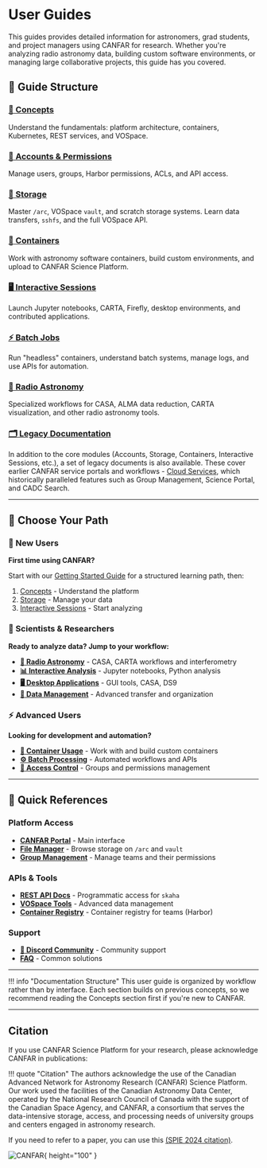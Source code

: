 # User Guides

This guides provides detailed information for astronomers, grad students, and project managers using CANFAR for research. Whether you're analyzing radio astronomy data, building custom software environments, or managing large collaborative projects, this guide has you covered.

## 📖 Guide Structure

### [🧠 Concepts](../concepts.md)

Understand the fundamentals: platform architecture, containers, Kubernetes, REST services, and VOSpace.

### [👥 Accounts & Permissions](../accounts.md)

Manage users, groups, Harbor permissions, ACLs, and API access.

### [💾 Storage](storage/index.md)

Master `/arc`, VOSpace `vault`, and scratch storage systems. Learn data transfers, `sshfs`, and the full VOSpace API.

### [🐳 Containers](../containers.md)

Work with astronomy software containers, build custom environments, and upload to CANFAR Science Platform.

### [🖥️ Interactive Sessions](interactive-sessions/index.md)

Launch Jupyter notebooks, CARTA, Firefly, desktop environments, and contributed applications.

### [⚡ Batch Jobs](../batch-jobs.md)

Run "headless" containers, understand batch systems, manage logs, and use APIs for automation.

### [📡 Radio Astronomy](radio-astronomy/index.md)

Specialized workflows for CASA, ALMA data reduction, CARTA visualization, and other radio astronomy tools.

### [🗂️ Legacy Documentation]()

In addition to the core modules (Accounts, Storage, Containers, Interactive Sessions, etc.), a set of legacy documents is also available. These cover earlier CANFAR service portals and workflows - [Cloud Services](../legacy/cloud-services.md), which historically paralleled features such as Group Management, Science Portal, and CADC Search.  

---

## 🎯 Choose Your Path

### 🌱 New Users

**First time using CANFAR?**

Start with our [Getting Started Guide](../get-started.md) for a structured learning path, then:

1. [Concepts](../concepts.md) - Understand the platform
2. [Storage](storage/index.md) - Manage your data
3. [Interactive Sessions](interactive-sessions/index.md) - Start analyzing

### 🔬 Scientists & Researchers

**Ready to analyze data? Jump to your workflow:**

- **[🔭 Radio Astronomy](radio-astronomy/index.md)** - CASA, CARTA workflows and interferometry
- **[📊 Interactive Analysis](interactive-sessions/index.md)** - Jupyter notebooks, Python analysis
- **[🖥️ Desktop Applications](interactive-sessions/launch-desktop.md)** - GUI tools, CASA, DS9
- **[📁 Data Management](storage/index.md)** - Advanced transfer and organization

### ⚡ Advanced Users

**Looking for development and automation?**

- **[🐳 Container Usage](../containers.md)** - Work with and build custom containers
- **[⚙️ Batch Processing](../batch-jobs.md)** - Automated workflows and APIs
- **[🔐 Access Control](../accounts.md)** - Groups and permissions management

---

## 🔗 Quick References

### Platform Access

- **[CANFAR Portal](https://www.canfar.net/science-portal/)** - Main interface
- **[File Manager](https://www.canfar.net/storage/arc/list)** - Browse storage on `/arc` and `vault`
- **[Group Management](https://www.cadc-ccda.hia-iha.nrc-cnrc.gc.ca/en/groups/)** - Manage teams and their permissions

### APIs & Tools

- **[REST API Docs](https://ws-uv.canfar.net/skaha)** - Programmatic access for `skaha`
- **[VOSpace Tools](storage/vospace-api.md)** - Advanced data management
- **[Container Registry](https://images.canfar.net/)** - Container registry for teams (Harbor)

### Support

- **[💬 Discord Community](https://discord.gg/vcCQ8QBvBa)** - Community support
- **[FAQ](../../faq.md)** - Common solutions

---

!!! info "Documentation Structure"
    This user guide is organized by workflow rather than by interface. Each section builds on previous concepts, so we recommend reading the Concepts section first if you're new to CANFAR.

---

## Citation

If you use CANFAR Science Platform for your research, please acknowledge CANFAR in publications:

!!! quote "Citation"
    The authors acknowledge the use of the Canadian Advanced Network for Astronomy Research (CANFAR) Science Platform. Our work used the facilities of the Canadian Astronomy Data Center, operated by the National Research Council of Canada with the support of the Canadian Space Agency, and CANFAR, a consortium that serves the data-intensive storage, access, and processing needs of university groups and centers engaged in astronomy research. 
    
If you need to refer to a paper, you can use this  [(SPIE 2024 citation)](https://doi.org/10.1117/12.3020588).

![CANFAR](https://www.canfar.net/css/images/logo.png){ height="100" }
